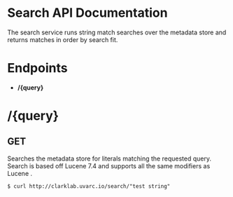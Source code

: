 # Search API Documentation 

The search service runs string match searches over the metadata store and returns matches in order by search fit. 


# Endpoints
 - **/{query}**


# /{query}

## GET

Searches the metadata store for literals matching the requested query. Search is based off Lucene 7.4 and supports all the same modifiers as Lucene .

```console
$ curl http://clarklab.uvarc.io/search/"test string"
```
